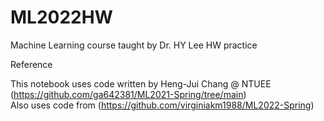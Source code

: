 # ML2022HW
Machine Learning course taught by Dr. HY Lee
HW practice

Reference

This notebook uses code written by Heng-Jui Chang @ NTUEE (https://github.com/ga642381/ML2021-Spring/tree/main)  
Also uses code from (https://github.com/virginiakm1988/ML2022-Spring)
